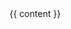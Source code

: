 <header>

</header>

<div id="flex-body">
  <div id="content-wrapper">
    {{ content }}
  </div>
</div>
    
<footer>

</footer>
